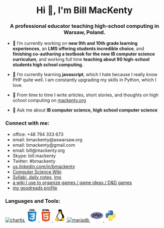 <h1 align="center">Hi 👋, I'm Bill MacKenty</h1>
<h3 align="center">A professional educator teaching high-school computing in Warsaw, Poland.</h3>

- 🔭 I’m currently working on **new 9th and 10th grade learning experiences**, an **LMS offering students incredible choice**, and **finishing co-authoring a textbook for the new IB computer science curriculum**, and working full time **teaching about 90 high-school students high school computing.**

- 🌱 I’m currently learning **javascript**, which I hate because I really know PHP quite well. I am constantly upgrading my skills in Python, which I love. 

- 📝 From time to time I write articles, short stories, and thoughts on high school computing on [mackenty.org](https://mackenty.org)

- 💬 Ask me about **IB computer science, high school computer science**

<h3 align="left">Connect with me:</h3>
<p align="left">
  <ul>
    <li>
      <span>office: +48 794 333 673</span>
    </li>
    <li>
      <span>email: bmackenty@aswarsaw.org</span>
    </li>
    <li>
      <span>email: bmackenty@gmail.com</span>
    </li>
    <li>
      <span>email: bill@mackenty.org</span>
    </li>
    <li>
      <span>Skype: bill.mackenty</span>
    </li>
    <li>
      <span>Twitter: #bmackenty</span>
    </li>
    <li>
      <span><a href="http://us.linkedin.com/in/bmackenty">us.linkedin.com/in/bmackenty</a></span>
    </li>
    <li>
      <span><a href="http://computersciencewiki.org">Computer Science Wiki</a></span>
    </li>
    <li>
      <span><a href="https://courses.computersciencewiki.org/">Syllabi, daily notes,</a> <a href="https://lms.computersciencewiki.org/">lms</a></span>
    </li>
        <li>
    <span><a href="https://games.mackenty.org">a wiki I use to organize games / game ideas / D&amp;D games</a></span>
    </li>
    <li>
    <span><a href="https://www.goodreads.com/user/show/873149-bill">my goodreads profile</a></span>
    </li>
  </ul>
</p>

<h3 align="left">Languages and Tools:</h3>
<p align="left"> <a href="https://www.chartjs.org" target="_blank" rel="noreferrer"> <img src="https://www.chartjs.org/media/logo-title.svg" alt="chartjs" width="40" height="40"/> </a> <a href="https://www.w3schools.com/css/" target="_blank" rel="noreferrer"> <img src="https://raw.githubusercontent.com/devicons/devicon/master/icons/css3/css3-original-wordmark.svg" alt="css3" width="40" height="40"/> </a> <a href="https://www.w3.org/html/" target="_blank" rel="noreferrer"> <img src="https://raw.githubusercontent.com/devicons/devicon/master/icons/html5/html5-original-wordmark.svg" alt="html5" width="40" height="40"/> </a> <a href="https://www.linux.org/" target="_blank" rel="noreferrer"> <img src="https://raw.githubusercontent.com/devicons/devicon/master/icons/linux/linux-original.svg" alt="linux" width="40" height="40"/> </a> <a href="https://mariadb.org/" target="_blank" rel="noreferrer"> <img src="https://www.vectorlogo.zone/logos/mariadb/mariadb-icon.svg" alt="mariadb" width="40" height="40"/> </a> <a href="https://www.php.net" target="_blank" rel="noreferrer"> <img src="https://raw.githubusercontent.com/devicons/devicon/master/icons/php/php-original.svg" alt="php" width="40" height="40"/> </a> <a href="https://www.python.org" target="_blank" rel="noreferrer"> <img src="https://raw.githubusercontent.com/devicons/devicon/master/icons/python/python-original.svg" alt="python" width="40" height="40"/> </a> </p>
